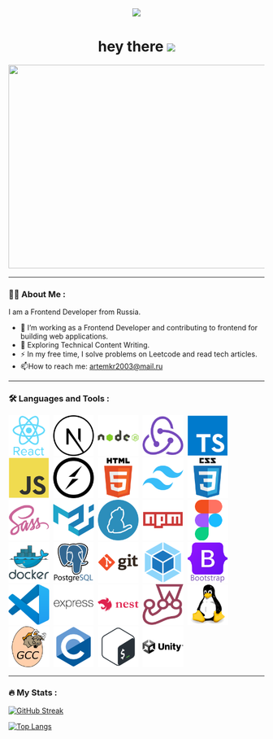 <div id="header" align="center">
  <img src="https://media.giphy.com/media/bGgsc5mWoryfgKBx1u/giphy.gif" width="100"/>
</div>
<h1 align="center">
  hey there
  <img src="https://media.giphy.com/media/hvRJCLFzcasrR4ia7z/giphy.gif" width="30px"/>
</h1>
<div align="center">
  <img src="https://media.giphy.com/media/3oKIPEqDGUULpEU0aQ/giphy.gif" width="600" height="400"/>
</div>

---

### :woman_technologist: About Me :
I am a Frontend Developer from Russia.
- :telescope: I’m working as a Frontend Developer and contributing to frontend for building web applications.
- :seedling: Exploring Technical Content Writing.
- :zap: In my free time, I solve problems on Leetcode and read tech articles.
- :mailbox:How to reach me: artemkr2003@mail.ru

---

### :hammer_and_wrench: Languages and Tools :
<div>
  <img src="https://raw.githubusercontent.com/devicons/devicon/55609aa5bd817ff167afce0d965585c92040787a/icons/react/react-original-wordmark.svg" title="React" alt="React" width="80" height="80"/>&nbsp;
  <img src="https://raw.githubusercontent.com/devicons/devicon/55609aa5bd817ff167afce0d965585c92040787a/icons/nextjs/nextjs-line.svg" title="Nextjs" alt="Nextjs" width="80" height="80"/>&nbsp;
  <img src="https://raw.githubusercontent.com/devicons/devicon/55609aa5bd817ff167afce0d965585c92040787a/icons/nodejs/nodejs-original-wordmark.svg" title="Nodejs" alt="Nodejs" width="80" height="80"/>&nbsp;
  <img src="https://raw.githubusercontent.com/devicons/devicon/55609aa5bd817ff167afce0d965585c92040787a/icons/redux/redux-original.svg" title="Redux" alt="Redux" width="80" height="80"/>&nbsp;
  <img src="https://raw.githubusercontent.com/devicons/devicon/55609aa5bd817ff167afce0d965585c92040787a/icons/typescript/typescript-original.svg" title="TS" alt="TS" width="80" height="80"/>&nbsp;
  <img src="https://raw.githubusercontent.com/devicons/devicon/55609aa5bd817ff167afce0d965585c92040787a/icons/javascript/javascript-original.svg" title="JS" alt="JS" width="80" height="80"/>&nbsp;
  <img src="https://raw.githubusercontent.com/devicons/devicon/55609aa5bd817ff167afce0d965585c92040787a/icons/socketio/socketio-original.svg" title="Socket.IO" alt="Socket.IO" width="80" height="80"/>&nbsp;
  <img src="https://raw.githubusercontent.com/devicons/devicon/55609aa5bd817ff167afce0d965585c92040787a/icons/html5/html5-original-wordmark.svg" title="HTML5" alt="HTML5" width="80" height="80"/>&nbsp;
  <img src="https://raw.githubusercontent.com/devicons/devicon/55609aa5bd817ff167afce0d965585c92040787a/icons/tailwindcss/tailwindcss-plain.svg" title="TailwindCSS" alt="TailwindCSS" width="80" height="80"/>&nbsp;
  <img src="https://raw.githubusercontent.com/devicons/devicon/55609aa5bd817ff167afce0d965585c92040787a/icons/css3/css3-original-wordmark.svg" title="CSS3" alt="CSS3" width="80" height="80"/>&nbsp;
  <img src="https://raw.githubusercontent.com/devicons/devicon/55609aa5bd817ff167afce0d965585c92040787a/icons/sass/sass-original.svg" title="SASS" alt="SASS" width="80" height="80"/>&nbsp;
  <img src="https://raw.githubusercontent.com/devicons/devicon/55609aa5bd817ff167afce0d965585c92040787a/icons/materialui/materialui-original.svg" title="MUI" alt="MUI" width="80" height="80"/>&nbsp;
  <img src="https://raw.githubusercontent.com/devicons/devicon/55609aa5bd817ff167afce0d965585c92040787a/icons/yarn/yarn-original.svg" title="Yarn" alt="Yarn" width="80" height="80"/>&nbsp;
  <img src="https://raw.githubusercontent.com/devicons/devicon/55609aa5bd817ff167afce0d965585c92040787a/icons/npm/npm-original-wordmark.svg" title="npm" alt="npm" width="80" height="80"/>&nbsp;
  <img src="https://raw.githubusercontent.com/devicons/devicon/55609aa5bd817ff167afce0d965585c92040787a/icons/figma/figma-original.svg" title="Figma" alt="Figma" width="80" height="80"/>&nbsp;
  <img src="https://raw.githubusercontent.com/devicons/devicon/55609aa5bd817ff167afce0d965585c92040787a/icons/docker/docker-original-wordmark.svg" title="Docker" alt="Docker" width="80" height="80"/>&nbsp;
  <img src="https://raw.githubusercontent.com/devicons/devicon/55609aa5bd817ff167afce0d965585c92040787a/icons/postgresql/postgresql-original-wordmark.svg" title="PostgreSQL" alt="PostgreSQL" width="80" height="80"/>&nbsp;
  <img src="https://raw.githubusercontent.com/devicons/devicon/55609aa5bd817ff167afce0d965585c92040787a/icons/git/git-original-wordmark.svg" title="Git" alt="Git" width="80" height="80"/>&nbsp;
  <img src="https://raw.githubusercontent.com/devicons/devicon/55609aa5bd817ff167afce0d965585c92040787a/icons/webpack/webpack-original.svg" title="webpack" alt="webpack" width="80" height="80"/>&nbsp;
  <img src="https://raw.githubusercontent.com/devicons/devicon/55609aa5bd817ff167afce0d965585c92040787a/icons/bootstrap/bootstrap-original-wordmark.svg" title="bootstrap" alt="bootstrap" width="80" height="80"/>&nbsp;
  <img src="https://raw.githubusercontent.com/devicons/devicon/55609aa5bd817ff167afce0d965585c92040787a/icons/vscode/vscode-original.svg" title="VScode" alt="VScode" width="80" height="80"/>&nbsp;
  <img src="https://raw.githubusercontent.com/devicons/devicon/55609aa5bd817ff167afce0d965585c92040787a/icons/express/express-original-wordmark.svg" title="express" alt="express" width="80" height="80"/>&nbsp;
  <img src="https://raw.githubusercontent.com/devicons/devicon/55609aa5bd817ff167afce0d965585c92040787a/icons/nestjs/nestjs-plain-wordmark.svg" title="nestjs" alt="nestjs" width="80" height="80"/>&nbsp;
  <img src="https://raw.githubusercontent.com/devicons/devicon/55609aa5bd817ff167afce0d965585c92040787a/icons/jest/jest-plain.svg" title="jest" alt="jest" width="80" height="80"/>&nbsp;
  <img src="https://raw.githubusercontent.com/devicons/devicon/55609aa5bd817ff167afce0d965585c92040787a/icons/linux/linux-original.svg" title="Linux" alt="Linux" width="80" height="80"/>&nbsp;
  <img src="https://raw.githubusercontent.com/devicons/devicon/55609aa5bd817ff167afce0d965585c92040787a/icons/gcc/gcc-original.svg" title="gcc" alt="gcc" width="80" height="80"/>&nbsp;
  <img src="https://raw.githubusercontent.com/devicons/devicon/55609aa5bd817ff167afce0d965585c92040787a/icons/c/c-original.svg" title="c" alt="c" width="80" height="80"/>&nbsp;
  <img src="https://raw.githubusercontent.com/devicons/devicon/55609aa5bd817ff167afce0d965585c92040787a/icons/bash/bash-original.svg" title="bash" alt="bash" width="80" height="80"/>&nbsp;
  <img src="https://raw.githubusercontent.com/devicons/devicon/55609aa5bd817ff167afce0d965585c92040787a/icons/unity/unity-original-wordmark.svg" title="unity" alt="unity" width="80" height="80"/>&nbsp;
</div>

---

### :fire: My Stats :

[![GitHub Streak](https://streak-stats.demolab.com?user=crewch&theme=react)](https://git.io/streak-stats)


[![Top Langs](https://github-readme-stats.vercel.app/api/top-langs/?username=crewch&theme=react)](https://github.com/anuraghazra/github-readme-stats)

